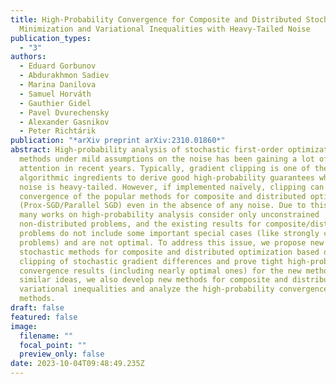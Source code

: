 ```yaml
---
title: High-Probability Convergence for Composite and Distributed Stochastic
  Minimization and Variational Inequalities with Heavy-Tailed Noise
publication_types:
  - "3"
authors:
  - Eduard Gorbunov
  - Abdurakhmon Sadiev
  - Marina Danilova
  - Samuel Horváth
  - Gauthier Gidel
  - Pavel Dvurechensky
  - Alexander Gasnikov
  - Peter Richtárik
publication: "*arXiv preprint arXiv:2310.01860*"
abstract: High-probability analysis of stochastic first-order optimization
  methods under mild assumptions on the noise has been gaining a lot of
  attention in recent years. Typically, gradient clipping is one of the key
  algorithmic ingredients to derive good high-probability guarantees when the
  noise is heavy-tailed. However, if implemented naïvely, clipping can spoil the
  convergence of the popular methods for composite and distributed optimization
  (Prox-SGD/Parallel SGD) even in the absence of any noise. Due to this reason,
  many works on high-probability analysis consider only unconstrained
  non-distributed problems, and the existing results for composite/distributed
  problems do not include some important special cases (like strongly convex
  problems) and are not optimal. To address this issue, we propose new
  stochastic methods for composite and distributed optimization based on the
  clipping of stochastic gradient differences and prove tight high-probability
  convergence results (including nearly optimal ones) for the new methods. Using
  similar ideas, we also develop new methods for composite and distributed
  variational inequalities and analyze the high-probability convergence of these
  methods.
draft: false
featured: false
image:
  filename: ""
  focal_point: ""
  preview_only: false
date: 2023-10-04T09:48:49.235Z
---
```

